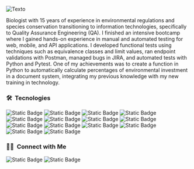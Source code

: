 

<!--
**BiCarey/BiCarey** is a ✨ _special_ ✨ repository because its `README.md` (this file) appears on your GitHub profile.-->
![Texto](https://github.com/user-attachments/assets/9b830abf-2f83-49fe-9178-c71ca22d9e21)

Biologist with 15 years of experience in environmental regulations and species conservation transitioning to information technologies, specifically to Quality Assurance Engineering (QA). I finished an intensive bootcamp where I gained hands-on experience in manual and automated testing for web, mobile, and API applications. I developed functional tests using techniques such as equivalence classes and limit values, ran endpoint validations with Postman, managed bugs in JIRA, and automated tests with Python and Pytest. One of my achievements was to create a function in Python to automatically calculate percentages of environmental investment in a document system, integrating my previous knowledge with my new training in technology.

### 🛠 &nbsp;Tecnologies

![Static Badge](https://img.shields.io/badge/Python-blue?logo=Python&logoColor=white)
![Static Badge](https://img.shields.io/badge/Git-purple?logo=git&logoColor=white)
![Static Badge](https://img.shields.io/badge/Github-green?logo=github&logoColor=white)
![Static Badge](https://img.shields.io/badge/Postman-orange?logo=postman&logoColor=white)
![Static Badge](https://img.shields.io/badge/PyCharm-yellow?logo=Pycharm&logoColor=white)
![Static Badge](https://img.shields.io/badge/Markdown-hotpink?logo=markdown&logoColor=white)
![Static Badge](https://img.shields.io/badge/Selenium-hotblue?logo=selenium&logoColor=white)
![Static Badge](https://img.shields.io/badge/SQL-indigo?logo=SQL&logoColor=white)
![Static Badge](https://img.shields.io/badge/Pytest-coral?logo=Pytest&logoColor=white)
![Static Badge](https://img.shields.io/badge/Jira-blue?logo=jira&logoColor=white)
![Static Badge](https://img.shields.io/badge/Trello-yellow?logo=trello&logoColor=white)
![Static Badge](https://img.shields.io/badge/Notion-grey?logo=notion&logoColor=white)
![Static Badge](https://img.shields.io/badge/Canva-purple?logo=Canva&logoColor=white)
![Static Badge](https://img.shields.io/badge/Clipchamp-fuchsia?logo=Clipchamp&logoColor=white)

### 🤝🏻 &nbsp;Connect with Me

![Static Badge](https://img.shields.io/badge/linkedin-blue?style=for-the-badge&logo=linkedIn&link=https%3A%2F%2Fwww.linkedin.com%2Fin%2Fbiancachavezs%2F)
![Static Badge](https://img.shields.io/badge/bianca.qa.chavez%40gmail.com-pink?style=for-the-badge&logo=gmail&link=bianca.qa.chavez%40gmail.com)








